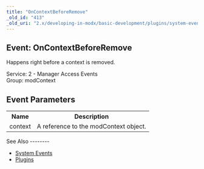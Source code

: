 ```yaml
---
title: "OnContextBeforeRemove"
_old_id: "413"
_old_uri: "2.x/developing-in-modx/basic-development/plugins/system-events/oncontextbeforeremove"
---
```


Event: OnContextBeforeRemove
----------------------------

Happens right before a context is removed.

Service: 2 - Manager Access Events   
Group: modContext

Event Parameters
----------------

<table><tbody><tr><th>Name</th><th>Description</th></tr><tr><td>context</td><td>A reference to the modContext object.</td></tr></tbody></table>See Also
--------

- [System Events](developing-in-modx/basic-development/plugins/system-events "System Events")
- [Plugins](developing-in-modx/basic-development/plugins "Plugins")